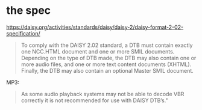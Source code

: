 
# the spec

https://daisy.org/activities/standards/daisy/daisy-2/daisy-format-2-02-specification/

> To comply with the DAISY 2.02 standard, a DTB must contain exactly one NCC.HTML document and one
> or more SMIL documents. Depending on the type of DTB made, the DTB may also contain one or more
> audio files, and one or more text content documents (XHTML). Finally, the DTB may also contain
> an optional Master SMIL document.

MP3:
> As some audio playback systems may not be able to decode VBR correctly it is not recommended
> for use with DAISY DTB’s."

